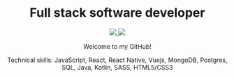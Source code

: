 <!-- ![Jchips banner](jchips-banner.gif) -->

<h1 align="center">Full stack software developer</h1>

<p align="center">
  <a href="https://www.linkedin.com/in/jelanirr" target="_blank">
    <img src="https://img.icons8.com/fluency/48/linkedin.png" />
  </a>
  <a href="mailto: jelanirr@gmail.com" target="_blank">
    <img src="https://img.icons8.com/fluency/48/gmail-new.png" />
  </a>
</p>

<p align="center">Welcome to my GitHub!</p>

<p align="center">Technical skills: JavaScript, React, React Native, Vuejs, MongoDB, Postgres, SQL, Java, Kotlin, SASS, HTML5/CSS3</p><br>
